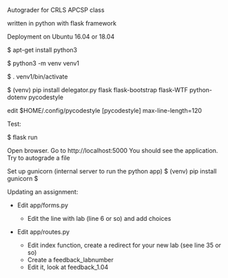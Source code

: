 Autograder for CRLS APCSP class


written in python with flask framework

Deployment on Ubuntu 16.04 or 18.04

$ apt-get install python3

$ python3 -m venv venv1 

$ . venv1/bin/activate

$ (venv)  pip install  delegator.py flask flask-bootstrap flask-WTF python-dotenv pycodestyle


edit $HOME/.config/pycodestyle
[pycodestyle]
max-line-length=120

Test:

$ flask run

Open browser.  Go to http://localhost:5000
You should see the application.
Try to autograde a file


Set up gunicorn (internal server to run the python app)
$ (venv)  pip install gunicorn
$ <something about ngnx here>





Updating an assignment:
* Edit app/forms.py
  - Edit the line with lab (line 6 or so) and add choices

* Edit app/routes.py
  - Edit index function, create a redirect for your new lab (see line 35 or so)
  - Create a feedback_labnumber
  - Edit it, look at feedback_1.04
  
